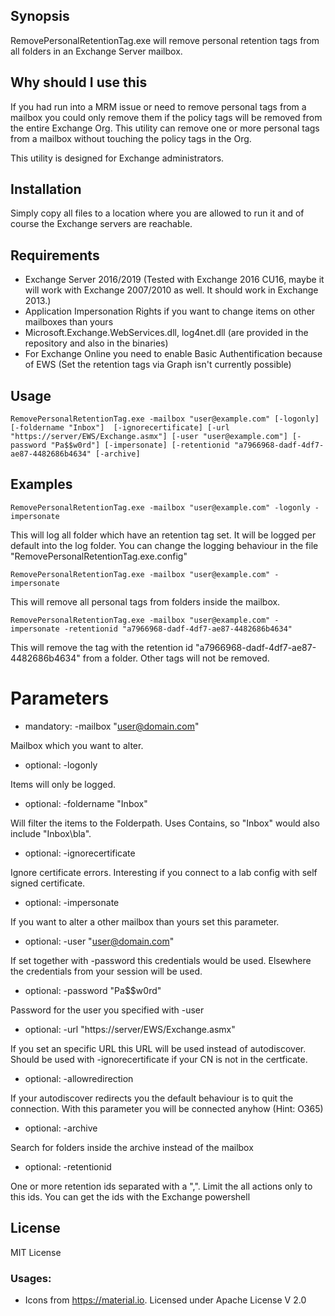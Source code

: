 ## Synopsis

RemovePersonalRetentionTag.exe will remove personal retention tags from all folders in an Exchange Server mailbox.

## Why should I use this

If you had run into a MRM issue or need to remove personal tags from a mailbox you could only remove them if the policy tags
will be removed from the entire Exchange Org. This utility can remove one or more personal tags from a mailbox without 
touching the policy tags in the Org.

This utility is designed for Exchange administrators.

## Installation

Simply copy all files to a location where you are allowed to run it and of course the Exchange servers are reachable.

## Requirements
* Exchange Server 2016/2019 (Tested with Exchange 2016 CU16, maybe it will work with Exchange 2007/2010 as well. It should work in Exchange 2013.)
* Application Impersonation Rights if you want to change items on other mailboxes than yours
* Microsoft.Exchange.WebServices.dll, log4net.dll (are provided in the repository and also in the binaries)
* For Exchange Online you need to enable Basic Authentification because of EWS (Set the retention tags via Graph isn't currently possible)

## Usage
```
RemovePersonalRetentionTag.exe -mailbox "user@example.com" [-logonly] [-foldername "Inbox"]  [-ignorecertificate] [-url "https://server/EWS/Exchange.asmx"] [-user "user@example.com"] [-password "Pa$$w0rd"] [-impersonate] [-retentionid "a7966968-dadf-4df7-ae87-4482686b4634" [-archive]
```

## Examples
```
RemovePersonalRetentionTag.exe -mailbox "user@example.com" -logonly -impersonate
```
This will log all folder which have an retention tag set. It will be logged per default into the log folder. You can change the logging behaviour in the file "RemovePersonalRetentionTag.exe.config"


```
RemovePersonalRetentionTag.exe -mailbox "user@example.com" -impersonate
```
This will remove all personal tags from folders inside the mailbox.

```
RemovePersonalRetentionTag.exe -mailbox "user@example.com" -impersonate -retentionid "a7966968-dadf-4df7-ae87-4482686b4634"
```
This will remove the tag with the retention id "a7966968-dadf-4df7-ae87-4482686b4634" from a folder. Other tags will not be removed.



# Parameters
* mandatory: -mailbox "user@domain.com"

Mailbox which you want to alter.

* optional: -logonly

Items will only be logged.

* optional: -foldername "Inbox"

Will filter the items to the Folderpath. Uses Contains, so "Inbox" would also include "Inbox\bla".

* optional: -ignorecertificate

Ignore certificate errors. Interesting if you connect to a lab config with self signed certificate.

* optional: -impersonate

If you want to alter a other mailbox than yours set this parameter.

* optional: -user "user@domain.com"

If set together with -password this credentials would be used. Elsewhere the credentials from your session will be used.

* optional: -password "Pa$$w0rd"

Password for the user you specified with -user

* optional: -url "https://server/EWS/Exchange.asmx"

If you set an specific URL this URL will be used instead of autodiscover. Should be used with -ignorecertificate if your CN is not in the certficate.

* optional: -allowredirection

If your autodiscover redirects you the default behaviour is to quit the connection. With this parameter you will be connected anyhow (Hint: O365)

* optional: -archive

Search for folders inside the archive instead of the mailbox

* optional: -retentionid

One or more retention ids separated with a ",". Limit the all actions only to this ids. You can get the ids with the Exchange powershell


## License

MIT License

### Usages:<br>
- Icons from https://material.io. Licensed under Apache License V 2.0